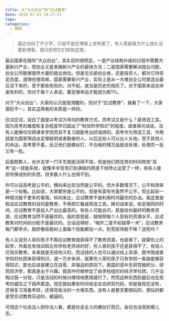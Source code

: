 ```yaml
---
title: 从“大众创业”到“应试教育”
date: 2016-01-03 19:27:23
tags:
categories:
  - 编程
---
```


> 最近也码了不少字，只是不是在博客上发布罢了。有人质疑我为什么很久没更新博客，我只好把它们转到这里。

最近国家在鼓吹“大众创业”，其实目的很明显，一是产业结构升级的过程中需要大量新兴产业，而创业又是发展新兴产业的最快方法；二是国家需要解决就业问题，创业公司能够提供大量的就业岗位。但是无论是创业者，还是投资人，都对它持否定态度，道理也很简单。国家需要新兴产业，实际上是从一大堆创业公司里选出最后活下来的，至于那些失败的，对不起，就当是历史的炮灰了。对于国家来说总体是有利的，但对于每个人来说，要足够幸运才能成为那1%。

对于“大众创业”，大家的认识是很清醒的，但对于“应试教育”，我看了一下，大家褒贬不一。其实这两者的本质是一样的。<!--more-->

应试应试，说白了就是以考试为导向的教育方式。而考试又是什么？是筛选工具。因为高考的难度和复杂程度早已超出了“检验所学知识”的程度。或者换句话说，没有人能够仅仅把课本学完而且不复习就能考出好成绩的。高考作为筛选工具，作用就是为国家筛选出足够聪明或者勤奋的人，以后这些人可以出人头地。至于其他人的命运，高考管不着。反正他们是螺丝钉，不合格的残次品就该处理，处理完一批又有一批。

后面那群人，也许去学一门手艺就能活得不错，但是他们把宝贵的时间修炼“高考”这一技能系统，就像辛辛苦苦打到满级的网游下线停止运营了一样，有些人能把号换成别的东西，但多数人什么也得不到。

你可以说高考是公平的，横向来比较当然是公平的。但大多数情况下，公平和效率是一个权衡。比如说，大家都穷是公平的，但是有富有穷虽然不公平，但比起前一种情况能干更多的事情。纵向来比，应试教育不是利用时间最优的办法。我这里是假设应试教育的目的是教育，不再把它看成筛选工具。换句话来说，给定相同的时间，应试教育不是投入产出比最高的。有些人可能会问，若是给你最好的教育资源，应试教育当然不是最优的。我的意思是，就按照每个人现有的资源水平，应试教育对时间的分配不是最优的。古话说得好，“梅开二度不如独尊一术”，应试教育每门都学点，就好像技能树上面每个技能都加一点，到竞技场能干嘛？送死吗？

有人又说穷人家的孩子不靠应试教育就获得不了教育资源，也是够了，就算你上的起学，外面总有培训班比你学校老师讲的好，穷人家的孩子还是获得不了。有钱人花钱买教育，本来就是天经地义的。而没钱的人也可以通过线上资源、图书馆或者学校的社团来获得知识。退一万步来讲，就算穷人家的孩子只有学校一条路能够获得知识，那也应该是建立在自愿、非强迫的原则下。美国的高中生研究微积分，研究经济学，那真是出于兴趣。我高中时候参加了由学校组织的经济学社团，几乎没掏过我一分钱，只是活动的时候分摊场地费用就行了。然而这种东西到最后也在高考的威压之下销声匿迹。现在我如果有时间肯定会去研究代码，但是我现在没有，还得复习准备考研，还得背政治的一大堆东西。没有人是整天都想玩的，想玩的都是受应试教育压迫的，被逼的。

可惜这个社会没人把你当人看，都是社会主义的螺丝钉而已，各位也没高到哪儿去。
